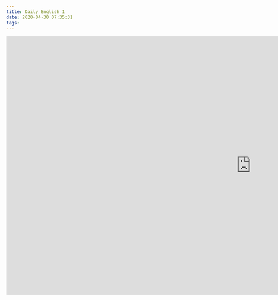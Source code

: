 ```yaml
---
title: Daily English 1
date: 2020-04-30 07:35:31
tags:
---
```

<iframe width="1317" height="696" src="https://www.youtube.com/embed/0fbm63V1BCY" frameborder="0" allow="accelerometer; autoplay; encrypted-media; gyroscope; picture-in-picture" allowfullscreen></iframe>
